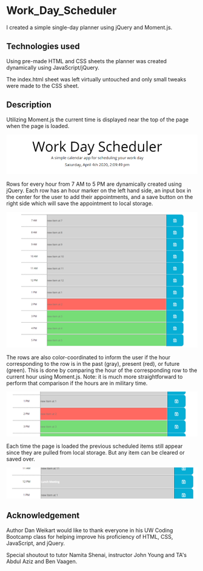 # Work_Day_Scheduler

I created a simple single-day planner using jQuery and Moment.js.

## Technologies used

Using pre-made HTML and CSS sheets the planner was created dynamically using JavaScript/jQuery. 

The index.html sheet was left virtually untouched and only small tweaks were made to the CSS sheet. 

## Description

Utilizing Moment.js the current time is displayed near the top of the page when the page is loaded.

![Header with current time](/Demo_images/header.png)

Rows for every hour from 7 AM to 5 PM are dynamically created using jQuery. Each row has an hour marker on the left hand side, an input box in the center for the user to add their appointments, and a save button on the right side which will save the appointment to local storage. 

![Time block rows](/Demo_images/timeBlock_rows.png)

The rows are also color-coordinated to inform the user if the hour corresponding to the row is in the past (gray), present (red), or future (green). This is done by comparing the hour of the corresponding row to the current hour using Moment.js. Note: it is much more straightforward to perform that comparison if the hours are in military time.

![Past Present Future color indicators](/Demo_images/past_present_future.png)

Each time the page is loaded the previous scheduled items still appear since they are pulled from local storage. But any item can be cleared or saved over.

![New lunch appointment](/Demo_images/appointment_lunch.png)

## Acknowledgement

Author Dan Weikart would like to thank everyone in his UW Coding Bootcamp class for helping improve his proficiency of HTML, CSS, JavaScript, and jQuery.

Special shoutout to tutor Namita Shenai, instructor John Young and TA's Abdul Aziz and Ben Vaagen.